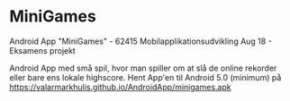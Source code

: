 # MiniGames
Android App "MiniGames" - 62415 Mobilapplikationsudvikling Aug 18 - Eksamens projekt

Android App med små spil, hvor man spiller om at slå de online rekorder eller bare ens lokale highscore. Hent App'en til Android 5.0 (minimum) på https://valarmarkhulis.github.io/AndroidApp/minigames.apk
